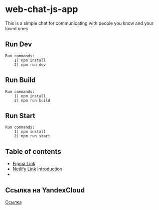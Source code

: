# web-chat-js-app

This is a simple chat for communicating with people you know and your loved ones

## Run Dev

    Run commands:
        1) npm install
        2) npm run dev

## Run Build

    Run commands:
        1) npm install
        2) npm run build

## Run Start

    Run commands:
        1) npm install
        2) npm run start

## Table of contents

-   [Figma Link](https://www.figma.com/file/IdwNJLlJbV5wUAZMMTfbLq/web-chat-js-app?node-id=0%3A1&t=NxeGuDHLfr2HN2lK-0)
-   [Netlify Link](https://guileless-licorice-d5ec7d.netlify.app/)
    <a href="doc:introduction" target="_blank">Introduction</a>
- 
## Ссылка на YandexCloud
[Ссылка](https://test.containers.yandexcloud.net/)
